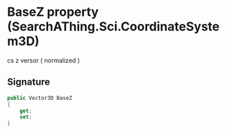 # BaseZ property (SearchAThing.Sci.CoordinateSystem3D)
cs z versor ( normalized )

## Signature
```csharp
public Vector3D BaseZ
{
    get;
    set;
}
```
